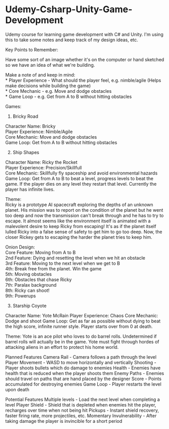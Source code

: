 # Udemy-Csharp-Unity-Game-Development  
Udemy course for learning game development with C# and Unity. I'm using this to take some notes and keep track of my design ideas, etc.  
  
Key Points to Remember:  
  
Have some sort of an image whether it's on the computer or hand sketched so we have an idea of what we're building.  
  
Make a note of and keep in mind:  
	* Player Experience - What should the player feel, e.g. nimble/agile (Helps make decisions while building the game)  
	* Core Mechanic - e.g. Move and dodge obstacles  
	* Game Loop - e.g. Get from A to B without hitting obstacles  
  
Games:  
  
1. Bricky Road  
  
Character Name: Bricky  
Player Experience: Nimble/Agile  
Core Mechanic: Move and dodge obstacles  
Game Loop: Get from A to B without hitting obstacles  
  
  
2. Ship Shapes  
  
Character Name: Ricky the Rocket  
Player Experience: Precision/Skillfull  
Core Mechanic: Skillfully fly spaceship and avoid environmental hazards  
Game Loop: Get from A to B to beat a level, progress levels to beat the game. If the player dies on any level they restart that level. Currently the player has infinite lives.  
  
Theme:  
Ricky is a prototype AI spacecraft exploring the depths of an unknown planet. His mission was to report on the condition of the planet but he went too deep and now the transmission can't break through and he has to try to escape. It almost seems like the environment itself is animated with a malevolent desire to keep Ricky from escaping! It's as if the planet itself lulled Ricky into a false sense of safety to get him to go too deep. Now, the closer Rickey gets to escaping the harder the planet tries to keep him.  
  
Onion Design:  
Core Feature: Moving from A to B  
2nd Feature: Dying and resetting the level when we hit an obstacle  
3rd Feature: Moving to the next level when we get to B  
4th: Break free from the planet. Win the game   
5th: Moving obstacles  
6th: Obstacles that chase Ricky  
7th: Paralax background  
8th: Ricky can shoot!  
9th: Powerups   


3. Starship Coyote

Character Name: Yote McRain
Player Experience: Chaos
Core Mechanic: Dodge and shoot
Game Loop: Get as far as possible without dying to beat the high score, infinite runner style. Player starts over from 0 at death.

Theme: Yote is an ace pilot who loves to do barrel rolls. Undetermined if barrel rolls will actually be in the game. Yote must fight through hordes of attacking aliens in an effort to protect his home world.

Planned Features
Camera Rail - Camera follows a path through the level
Player Movement - WASD to move horizontally and vertically
Shooting - Player shoots bullets which do damage to enemies
Health - Enemies have health that is reduced when the player shoots them
Enemy Paths - Enemies should travel on paths that are hand placed by the designer
Score - Points accumulated for destroying enemies
Game Loop - Player restarts the level upon death

Potential Features
Multiple levels - Load the next level when completing a level
Player Shield - Shield that is depleted when enemies hit the player, recharges over time when not being hit
Pickups - Instant shield recovery, faster firing rate, more projectiles, etc.
Momentary Invulnerability - After taking damage the player is invincible for a short period





